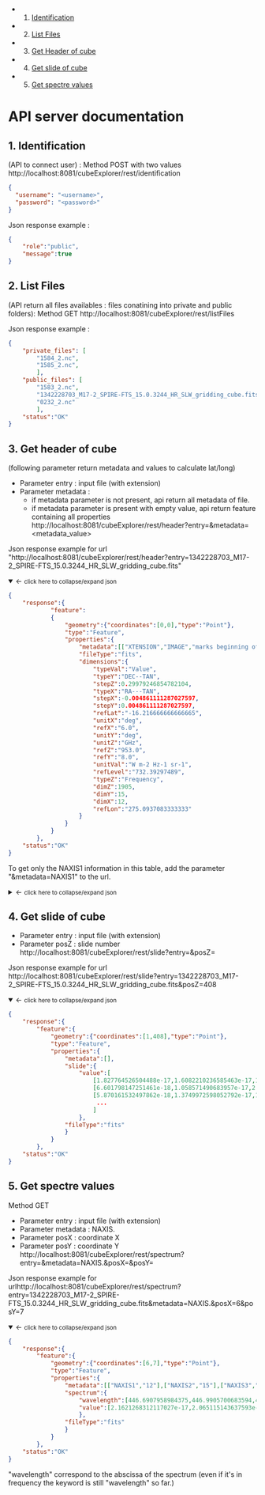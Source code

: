 <!-- vscode-markdown-toc -->
* 1. [Identification](#Identification)
* 2. [List Files](#ListFiles)
* 3. [Get Header of cube](#Getheaderofcube)
* 4. [Get slide of cube](#Getslideofcube)
* 5. [Get spectre values](#Getspectrevalues)

<!-- vscode-markdown-toc-config
	numbering=true
	autoSave=true
	/vscode-markdown-toc-config -->
<!-- /vscode-markdown-toc -->

# API server documentation

##  1. <a name='Identification'></a>Identification 
(API to connect user) : Method POST with two values
http://localhost:8081/cubeExplorer/rest/identification
 
``` json
{
  "username": "<username>",
  "password": "<password>"
}
```
Json response example :
```json
{
	"role":"public",
	"message":true
}
```

##  2. <a name='ListFiles'></a>List Files 
(API return all files availables : files conatining into private and public folders): Method GET
http://localhost:8081/cubeExplorer/rest/listFiles

Json response example :

```json
{
	"private_files": [
		"1584_2.nc",
		"1585_2.nc",
		],
	"public_files": [
		"1583_2.nc",
		"1342228703_M17-2_SPIRE-FTS_15.0.3244_HR_SLW_gridding_cube.fits",
		"0232_2.nc"
		],
	"status":"OK"
}
```

##  3. <a name='Getheaderofcube'></a>Get header of cube 
(following parameter return metadata and values to calculate lat/long)
- Parameter entry : input file (with extension)
-  Parameter metadata : 
    - if metadata parameter is not present, api return all metadata of file.
    - if metadata parameter is present with empty value, api return feature containing all properties 
http://localhost:8081/cubeExplorer/rest/header?entry=<file>&metadata=<metadata_value>

Json response example for url "http://localhost:8081/cubeExplorer/rest/header?entry=1342228703_M17-2_SPIRE-FTS_15.0.3244_HR_SLW_gridding_cube.fits"
<details open>
  <summary> &larr; <small>click here to collapse/expand json</small>
</summary>
  
```json
{
	"response":{
			"feature":
			{
				"geometry":{"coordinates":[0,0],"type":"Point"},
				"type":"Feature",
				"properties":{
					"metadata":[["XTENSION","IMAGE","marks beginning of new HDU"],["BITPIX","-64","bits per data value"],["NAXIS","3","number of axes"],["NAXIS1","12","size of the n'th axis"], ... ], 
					"fileType":"fits",
					"dimensions":{
						"typeVal":"Value",
						"typeY":"DEC--TAN",
						"stepZ":0.29979246854782104,
						"typeX":"RA---TAN",
						"stepX":-0.004861111287027597,
						"stepY":0.004861111287027597,
						"refLat":"-16.216666666666665",
						"unitX":"deg",
						"refX":"6.0",
						"unitY":"deg",
						"unitZ":"GHz",
						"refZ":"953.0",
						"refY":"8.0",
						"unitVal":"W m-2 Hz-1 sr-1",
						"refLevel":"732.39297489",
						"typeZ":"Frequency",
						"dimZ":1905,
						"dimY":15,
						"dimX":12,
						"refLon":"275.0937083333333"
					}
				}
			}
		},
	"status":"OK"
}
```
</details>

To get only the NAXIS1 information in this table, add the parameter "&metadata=NAXIS1" to the url.
<details>
  <summary> &larr; <small>click here to collapse/expand json</small>
</summary>
  
```json
{
	"response":{
		"feature":{
			"geometry":{
				"coordinates":[0,0],
				"type":"Point"
				},
				"type":"Feature",
				"properties":{
					"metadata":[["NAXIS1","12","size of the n'th axis"]],
					"fileType":"fits",
					"dimensions":{
						"typeVal":"Value",
						"typeY":"DEC--TAN",
						"stepZ":0.29979246854782104,
						"typeX":"RA---TAN",
						"stepX":-0.004861111287027597,
						"stepY":0.004861111287027597,
						"refLat":"-16.216666666666665",
						"unitX":"deg",
						"refX":"6.0",
						"unitY":"deg",
						"unitZ":"GHz",
						"refZ":"953.0",
						"refY":"8.0",
						"unitVal":"W m-2 Hz-1 sr-1",
						"refLevel":"732.39297489",
						"typeZ":"Frequency",
						"dimZ":1905,
						"dimY":15,
						"dimX":12,
						"refLon":"275.0937083333333"
					}
				}
			}
	},
		"status":"OK"
}
```
</details>

##  4. <a name='Getslideofcube'></a>Get slide of cube
- Parameter entry : input file (with extension)
- Parameter posZ : slide number
http://localhost:8081/cubeExplorer/rest/slide?entry=<file>&posZ=<slideNumber>

Json response example for url http://localhost:8081/cubeExplorer/rest/slide?entry=1342228703_M17-2_SPIRE-FTS_15.0.3244_HR_SLW_gridding_cube.fits&posZ=408
<details open>
  <summary> &larr; <small>click here to collapse/expand json</small>
</summary>
  
```json
{
	"response":{
		"feature":{
			"geometry":{"coordinates":[1,408],"type":"Point"},
			"type":"Feature",
			"properties":{
				"metadata":[],
				"slide":{
					"value":[
						[1.827764526504488e-17,1.6082210236585463e-17,1.7133946739285123e-17, ...],
						[6.601798147251461e-18,1.058571490683957e-17,2.2529356642468686e-17, ...],
						[5.870161532497862e-18,1.3749972598052792e-17,1.758735215210719e-17, ..],
						 ... 
						]
					},
				"fileType":"fits"
				}
			}
		},
	"status":"OK"
}
```
</details>

##  5. <a name='Getspectrevalues'></a>Get spectre values 
Method GET

- Parameter entry : input file (with extension)
- Parameter metadata : NAXIS.
- Parameter posX : coordinate X
- Parameter posY : coordinate Y
http://localhost:8081/cubeExplorer/rest/spectrum?entry=<file>&metadata=NAXIS.&posX=<x>&posY=<y>

Json response example for urlhttp://localhost:8081/cubeExplorer/rest/spectrum?entry=1342228703_M17-2_SPIRE-FTS_15.0.3244_HR_SLW_gridding_cube.fits&metadata=NAXIS.&posX=6&posY=7

<details open>
  <summary> &larr; <small>click here to collapse/expand json</small>
</summary>
  
```json
{
	"response":{
		"feature":{
			"geometry":{"coordinates":[6,7],"type":"Point"},
			"type":"Feature",
			"properties":{
				"metadata":[["NAXIS1","12"],["NAXIS2","15"],["NAXIS3","1905"]],
				"spectrum":{
					"wavelength":[446.6907958984375,446.9905700683594,447.2903747558594, ... ], 
					"value":[2.1621268312117027e-17,2.065115143637593e-17,2.0809775452393622e-17,  ... ]
					},
				"fileType":"fits"
				}
			}
		},
	"status":"OK"
}
```
"wavelength" correspond to the abscissa of the spectrum (even if it's in frequency the keyword is still "wavelength" so far.)
</details>
